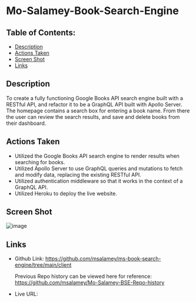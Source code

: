 # Mo-Salamey-Book-Search-Engine

## Table of Contents: 
* [Description](#description)
* [Actions Taken](#actions-taken)
* [Screen Shot](#screen-shot)
* [Links](#links)

## Description
To create a fully functioning Google Books API search engine built with a RESTful API, and refactor it to be a GraphQL API built with Apollo Server. The homepage contains a search box for entering a book name. From there the user can review the search results, and save and delete books from their dashboard.  

## Actions Taken
* Utilized the Google Books API search engine to render results when searching for books. 
* Utilized Apollo Server to use GraphQL queries and mutations to fetch and modify data, replacing the existing RESTful API.
* Utilized authentication middleware so that it works in the context of a GraphQL API. 
* Utilized Heroku to deploy the live website. 
  
## Screen Shot

![image](https://user-images.githubusercontent.com/107436206/206962907-81ef7ffb-6805-4515-bf05-b653fd34388f.png)

 
## Links
* Github Link: https://github.com/msalamey/ms-book-search-engine/tree/main/client

    Previous Repo history can be viewed here for reference: https://github.com/msalamey/Mo-Salamey-BSE-Repo-history
    
* Live URL: 
